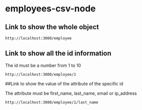 # employees-csv-node

## Link to show the whole object
```
http://localhost:3000/employee
```
## Link to show all the id information

The id must be a number from 1 to 10
```
http://localhost:3000/employee/1
```
##Link to show the value of the attribute of the specific id

The attribute must be first_name, last_name, email or ip_address
```
http://localhost:3000/employee/1/last_name
```
